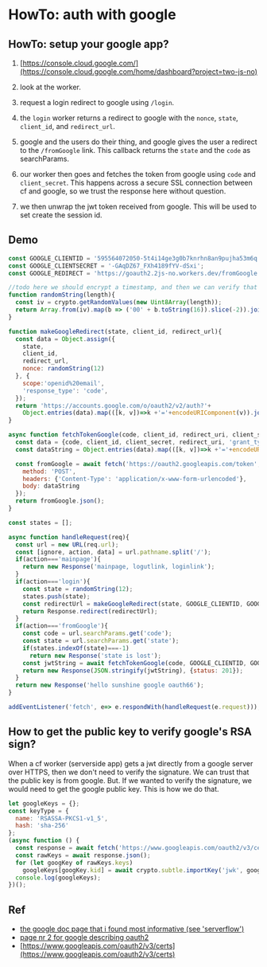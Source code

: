 # HowTo: auth with google

## HowTo: setup your google app?

1. [https://console.cloud.google.com/](https://console.cloud.google.com/home/dashboard?project=two-js-no)

1. look at the worker.
2. request a login redirect to google using `/login`.
3. the `login` worker returns a redirect to google with the `nonce`, `state`, `client_id`, and `redirect_url`.
4. google and the users do their thing, and google gives the user a redirect to the `/fromGoogle` link. This callback returns the `state` and the `code` as searchParams.
5. our worker then goes and fetches the token from google using `code` and `client_secret`. This happens across a secure SSL connection between cf and google, so we trust the response here without question.
6. we then unwrap the jwt token received from google. This will be used to set create the session id.

## Demo

```javascript
const GOOGLE_CLIENTID = '595564072050-5t4i14ge3g0b7knrhn8an9pujha53m6q.apps.googleusercontent.com';
const GOOGLE_CLIENTSECRET = '-GAqDZ67_FXh4189fYV-dSxi';
const GOOGLE_REDIRECT = 'https://goauth2.2js-no.workers.dev/fromGoogle';

//todo here we should encrypt a timestamp, and then we can verify that this timestamp is still valid.
function randomString(length){
  const iv = crypto.getRandomValues(new Uint8Array(length));
  return Array.from(iv).map(b => ('00' + b.toString(16)).slice(-2)).join('');
}

function makeGoogleRedirect(state, client_id, redirect_url){
  const data = Object.assign({
    state, 
    client_id, 
    redirect_url, 
    nonce: randomString(12)
  }, {
    scope:'openid%20email',
    'response_type': 'code',
  });
  return 'https://accounts.google.com/o/oauth2/v2/auth?'+
    Object.entries(data).map(([k, v])=>k +'='+encodeURIComponent(v)).join('&');
}

async function fetchTokenGoogle(code, client_id, redirect_uri, client_secret) {
  const data = {code, client_id, client_secret, redirect_uri, 'grant_type':'authorization_code'};
  const dataString = Object.entries(data).map(([k, v])=>k +'='+encodeURIComponent(v)).join('&');

  const fromGoogle = await fetch('https://oauth2.googleapis.com/token',{
    method: 'POST',
    headers: {'Content-Type': 'application/x-www-form-urlencoded'},
    body: dataString
  });
  return fromGoogle.json();
}

const states = [];

async function handleRequest(req){
  const url = new URL(req.url);
  const [ignore, action, data] = url.pathname.split('/');
  if(action==='mainpage'){
    return new Response('mainpage, logutlink, loginlink');
  }
  if(action==='login'){
    const state = randomString(12);
    states.push(state);
    const redirectUrl = makeGoogleRedirect(state, GOOGLE_CLIENTID, GOOGLE_REDIRECT);
    return Response.redirect(redirectUrl);
  }
  if(action==='fromGoogle'){
    const code = url.searchParams.get('code');
    const state = url.searchParams.get('state');
    if(states.indexOf(state)===-1)
      return new Response('state is lost');
    const jwtString = await fetchTokenGoogle(code, GOOGLE_CLIENTID, GOOGLE_REDIRECT, GOOGLE_CLIENTSECRET);
    return new Response(JSON.stringify(jwtString), {status: 201});
  }
  return new Response('hello sunshine google oauth66');
}

addEventListener('fetch', e=> e.respondWith(handleRequest(e.request)));
```

## How to get the public key to verify google's RSA sign?

When a cf worker (serverside app) gets a jwt directly from a google server over HTTPS, then we don't need to verify the signature. We can trust that the public key is from google. But. If we wanted to verify the signature, we would need to get the google public key. This is how we do that. 

```javascript
let googleKeys = {};
const keyType = {
  name: 'RSASSA-PKCS1-v1_5',
  hash: 'sha-256'
};
(async function () {
  const response = await fetch('https://www.googleapis.com/oauth2/v3/certs');
  const rawKeys = await response.json();
  for (let googKey of rawKeys.keys)
    googleKeys[googKey.kid] = await crypto.subtle.importKey('jwk', googKey, keyType, false, ['verify']);
  console.log(googleKeys);
})();
```

## Ref

 * [the google doc page that i found most informative (see 'serverflow')](https://developers.google.com/identity/protocols/oauth2/openid-connect)
 * [page nr 2 for google describing oauth2](https://developers.google.com/identity/protocols/oauth2/web-server)
 * [https://www.googleapis.com/oauth2/v3/certs](https://www.googleapis.com/oauth2/v3/certs) 

